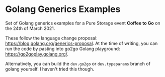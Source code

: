 # Golang Generics Examples

Set of Golang generics examples for a Pure Storage event **Coffee to Go** on the 24th of March 2021.

These follow the language change proposal: https://blog.golang.org/generics-proposal. At the time of
writing, you can run the code by pasting into go2go Golang playground:
https://go2goplay.golang.org/.

Alternatively, you can build the `dev.go2go` or `dev.typeparams` branch of golang yourself. I
haven't tried this though.
